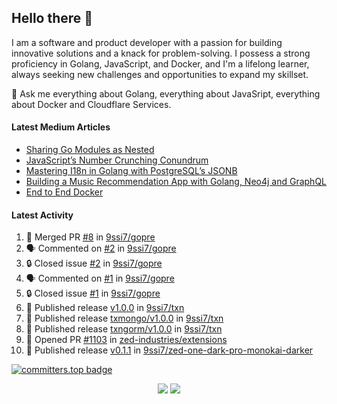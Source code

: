 ## Hello there 👋

I am a software and product developer with a passion for building innovative solutions and a knack for problem-solving. I possess a strong proficiency in Golang, JavaScript, and Docker, and I'm a lifelong learner, always seeking new challenges and opportunities to expand my skillset.

💬 Ask me everything about Golang, everything about JavaSript, everything about Docker and Cloudflare Services.

#### Latest Medium Articles

<!-- ARTICLES:START -->
- [Sharing Go Modules as Nested](https://9ssi7.medium.com/sharing-go-modules-as-nested-ad64e608b681?source=rss-ced864c5b828------2)
- [JavaScript’s Number Crunching Conundrum](https://9ssi7.medium.com/javascripts-number-crunching-conundrum-c8ad0c546738?source=rss-ced864c5b828------2)
- [Mastering I18n in Golang with PostgreSQL’s JSONB](https://9ssi7.medium.com/mastering-i18n-in-golang-with-postgresqls-jsonb-2631ad50376a?source=rss-ced864c5b828------2)
- [Building a Music Recommendation App with Golang, Neo4j and GraphQL](https://9ssi7.medium.com/building-a-music-recommendation-app-with-golang-neo4j-and-graphql-697f842ea688?source=rss-ced864c5b828------2)
- [End to End Docker](https://9ssi7.medium.com/end-to-end-docker-1d16d5a55424?source=rss-ced864c5b828------2)
<!-- ARTICLES:END -->

#### Latest Activity

<!--START_SECTION:activity-->
1. 🎉 Merged PR [#8](https://github.com/9ssi7/gopre/pull/8) in [9ssi7/gopre](https://github.com/9ssi7/gopre)
2. 🗣 Commented on [#2](https://github.com/9ssi7/gopre/issues/2#issuecomment-2241290476) in [9ssi7/gopre](https://github.com/9ssi7/gopre)
3. 🔒 Closed issue [#2](https://github.com/9ssi7/gopre/issues/2) in [9ssi7/gopre](https://github.com/9ssi7/gopre)
4. 🗣 Commented on [#1](https://github.com/9ssi7/gopre/issues/1#issuecomment-2241290460) in [9ssi7/gopre](https://github.com/9ssi7/gopre)
5. 🔒 Closed issue [#1](https://github.com/9ssi7/gopre/issues/1) in [9ssi7/gopre](https://github.com/9ssi7/gopre)
6. 🚀 Published release [v1.0.0](https://github.com/9ssi7/txn/releases/tag/v1.0.0) in [9ssi7/txn](https://github.com/9ssi7/txn)
7. 🚀 Published release [txmongo/v1.0.0](https://github.com/9ssi7/txn/releases/tag/txmongo/v1.0.0) in [9ssi7/txn](https://github.com/9ssi7/txn)
8. 🚀 Published release [txngorm/v1.0.0](https://github.com/9ssi7/txn/releases/tag/txngorm/v1.0.0) in [9ssi7/txn](https://github.com/9ssi7/txn)
9. 💪 Opened PR [#1103](https://github.com/zed-industries/extensions/pull/1103) in [zed-industries/extensions](https://github.com/zed-industries/extensions)
10. 🚀 Published release [v0.1.1](https://github.com/9ssi7/zed-one-dark-pro-monokai-darker/releases/tag/v0.1.1) in [9ssi7/zed-one-dark-pro-monokai-darker](https://github.com/9ssi7/zed-one-dark-pro-monokai-darker)
<!--END_SECTION:activity-->

[![committers.top badge](https://user-badge.committers.top/turkey_private/9ssi7.svg)](https://user-badge.committers.top/turkey_private/9ssi7)

<p align="center">
  <picture>
  <source
    srcset="https://github-readme-stats.vercel.app/api?username=9ssi7&show_icons=true&theme=dark&hide_border=true&border_radius=10"
    media="(prefers-color-scheme: dark)"
  />
  <source
    srcset="https://github-readme-stats.vercel.app/api?username=9ssi7&show_icons=true&hide_border=true&border_radius=10"
    media="(prefers-color-scheme: light), (prefers-color-scheme: no-preference)"
  />
  <img src="https://github-readme-stats.vercel.app/api?username=9ssi7&show_icons=true&hide_border=true&border_radius=10" />
</picture>

<picture>
  <source
    srcset="https://github-readme-streak-stats.herokuapp.com?user=9ssi7&theme=dark&hide_border=true&border_radius=10"
    media="(prefers-color-scheme: dark)"
  />
  <source
    srcset="https://github-readme-streak-stats.herokuapp.com?user=9ssi7&hide_border=true&border_radius=10"
    media="(prefers-color-scheme: light), (prefers-color-scheme: no-preference)"
  />
  <img src="https://github-readme-streak-stats.herokuapp.com?user=9ssi7&hide_border=true&border_radius=10" />
</picture>
</p>
